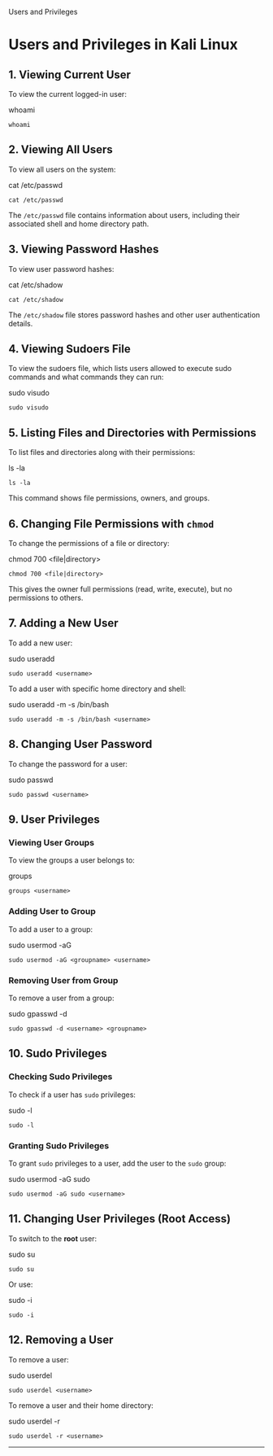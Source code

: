    

Users and Privileges

# **Users and Privileges in Kali Linux**

## **1. Viewing Current User**

To view the current logged-in user:

whoami

```
whoami
```

## **2. Viewing All Users**

To view all users on the system:

cat /etc/passwd

```
cat /etc/passwd
```

The `/etc/passwd` file contains information about users, including their associated shell and home directory path.

## **3. Viewing Password Hashes**

To view user password hashes:

cat /etc/shadow

```
cat /etc/shadow
```

The `/etc/shadow` file stores password hashes and other user authentication details.

## **4. Viewing Sudoers File**

To view the sudoers file, which lists users allowed to execute sudo commands and what commands they can run:

sudo visudo

```
sudo visudo
```

## **5. Listing Files and Directories with Permissions**

To list files and directories along with their permissions:

ls -la

```
ls -la
```

This command shows file permissions, owners, and groups.

## **6. Changing File Permissions with `chmod`**

To change the permissions of a file or directory:

chmod 700 <file|directory>

```
chmod 700 <file|directory>
```

This gives the owner full permissions (read, write, execute), but no permissions to others.

## **7. Adding a New User**

To add a new user:

sudo useradd <username>

```
sudo useradd <username>
```

To add a user with specific home directory and shell:

sudo useradd -m -s /bin/bash <username>

```
sudo useradd -m -s /bin/bash <username>
```

## **8. Changing User Password**

To change the password for a user:

sudo passwd <username>

```
sudo passwd <username>
```

## **9. User Privileges**

### **Viewing User Groups**

To view the groups a user belongs to:

groups <username>

```
groups <username>
```

### **Adding User to Group**

To add a user to a group:

sudo usermod -aG <groupname> <username>

```
sudo usermod -aG <groupname> <username>
```

### **Removing User from Group**

To remove a user from a group:

sudo gpasswd -d <username> <groupname>

```
sudo gpasswd -d <username> <groupname>
```

## **10. Sudo Privileges**

### **Checking Sudo Privileges**

To check if a user has `sudo` privileges:

sudo -l

```
sudo -l
```

### **Granting Sudo Privileges**

To grant `sudo` privileges to a user, add the user to the `sudo` group:

sudo usermod -aG sudo <username>

```
sudo usermod -aG sudo <username>
```

## **11. Changing User Privileges (Root Access)**

To switch to the **root** user:

sudo su

```
sudo su
```

Or use:

sudo -i

```
sudo -i
```

## **12. Removing a User**

To remove a user:

sudo userdel <username>

```
sudo userdel <username>
```

To remove a user and their home directory:

sudo userdel -r <username>

```
sudo userdel -r <username>
```

---